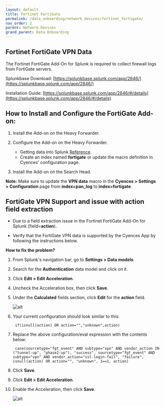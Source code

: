 ```yaml
---
layout: default
title: Fortinet FortiGate
permalink: /data_onboarding/network_devices/fortinet_fortigate/
nav_order: 2
parent: Network Devices
grand_parent: Data Onboarding
---
```


## **Fortinet FortiGate VPN Data**

The Fortinet FortiGate Add-On for Splunk is required to collect firewall logs from FortiGate servers. 

Splunkbase Download: 
[https://splunkbase.splunk.com/app/2846/](https://splunkbase.splunk.com/app/2846/) 

Installation Guide: 
[https://splunkbase.splunk.com/app/2846/#/details](https://splunkbase.splunk.com/app/2846/#/details) 

## How to Install and Configure the FortiGate Add-on: 

1. Install the Add-on on the Heavy Forwarder.

2. Configure the Add-on on the Heavy Forwarder.
    * Getting data into Splunk [Reference](https://splunkbase.splunk.com/app/2846/#/details).
    * Create an index named **fortigate** or update the macro definition in Cyences' configuration page.

3. Install the Add-on on the Search Head.

**Note:** Make sure to update the **VPN data** macro in the **Cyences > Settings > Configuration** page from **index=pan_log** to **index=fortigate**.

## FortiGate VPN Support and issue with action field extraction 

* Due to a field extraction issue in the Fortinet FortiGate Add-On for Splunk (field=**action**). 

* Verify that the FortiGate VPN data is supported by the Cyences App by following the instructions below. 

**How to fix the problem?**

1. From Splunk's navigation bar, go to **Settings > Data models**. 

2. Search for the **Authentication** data model and click on it. 

3. Click **Edit > Edit Acceleration**. 

4. Uncheck the Acceleration box, then click **Save**. 

5. Under the **Calculated** fields section, click **Edit** for the **action** field. 

    ![alt](/assets/edit_action_field.png)

6. Your current configuration should look similar to this: 
    
        if(isnull(action) OR action="","unknown",action) 

7. Replace the above configuration/eval expression with the contents below: 
    
        case(sourcetype="fgt_event" AND subtype="vpn" AND vendor_action IN ("tunnel-up", "phase2-up"), "success", sourcetype="fgt_event" AND subtype="vpn" AND vendor_action="ssl-login-fail", "failure", isnull(action) OR action="", "unknown", 1==1, action) 

8. Click **Save**. 

9. Click **Edit > Edit Acceleration**. 

10. Enable the Acceleration, then click **Save**.  

    ![alt](/assets/edit_acceleration.png)